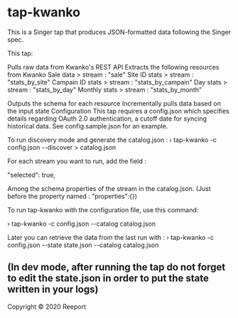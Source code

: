 # tap-kwanko

This is a Singer tap that produces JSON-formatted data following the Singer spec.

This tap:

Pulls raw data from Kwanko's REST API
Extracts the following resources from Kwanko
Sale data > stream : "sale"
Site ID stats > stream : "stats_by_site"
Campain ID stats > stream : "stats_by_campain"
Day stats > stream : "stats_by_day"
Monthly stats > stream : "stats_by_month"


Outputs the schema for each resource
Incrementally pulls data based on the input state
Configuration
This tap requires a config.json which specifies details regarding OAuth 2.0 authentication, a cutoff date for syncing historical data. See config.sample.json for an example. 

To run discovery mode and generate the catalog.json :
› tap-kwanko -c config.json --discover > catalog.json

For each stream you want to run, add the field : 

"selected": true,

Among the schema properties of the stream in the catalog.json. (Just before the property named : "properties":{})

To run tap-kwanko with the configuration file, use this command:

› tap-kwanko -c config.json --catalog catalog.json

Later you can retrieve the data from the last run with : 
› tap-kwanko -c config.json --state state.json --catalog catalog.json

(In dev mode, after running the tap do not forget to edit the state.json in order to put the state written in your logs)
---

Copyright &copy; 2020 Reeport
